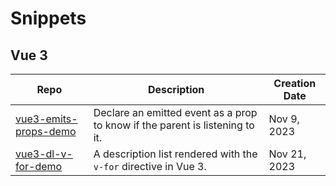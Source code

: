 # Snippets

## Vue 3

| Repo                                                                             | Description                                                                  | Creation Date |
| -------------------------------------------------------------------------------- | ---------------------------------------------------------------------------- | ------------- |
| [vue3-emits-props-demo](https://codeberg.org/joaopalmeiro/vue3-emits-props-demo) | Declare an emitted event as a prop to know if the parent is listening to it. | Nov 9, 2023   |
| [vue3-dl-v-for-demo](https://codeberg.org/joaopalmeiro/vue3-dl-v-for-demo)       | A description list rendered with the `v-for` directive in Vue 3.             | Nov 21, 2023  |
